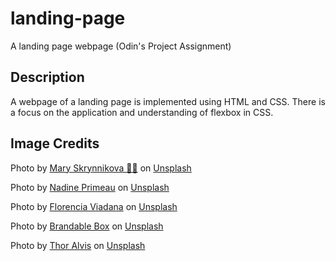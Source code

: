 # landing-page
A landing page webpage (Odin's Project Assignment)

## Description
A webpage of a landing page is implemented using HTML and CSS.
There is a focus on the application and understanding of flexbox in CSS.

## Image Credits

Photo by <a href="https://unsplash.com/@mary_skr?utm_content=creditCopyText&utm_medium=referral&utm_source=unsplash">Mary Skrynnikova 💛💙</a> on <a href="https://unsplash.com/photos/a-white-table-topped-with-two-white-candles-and-two-oranges-gC3dooRyrDk?utm_content=creditCopyText&utm_medium=referral&utm_source=unsplash">Unsplash</a>

Photo by <a href="https://unsplash.com/@nadineprimeau?utm_content=creditCopyText&utm_medium=referral&utm_source=unsplash">Nadine Primeau</a> on <a href="https://unsplash.com/photos/sliced-broccoli-and-cucumber-on-plate-with-gray-stainless-steel-fork-near-green-bell-pepper-snowpea-and-avocado-fruit-l5Mjl9qH8VU?utm_content=creditCopyText&utm_medium=referral&utm_source=unsplash">Unsplash</a>

Photo by <a href="https://unsplash.com/@florenciaviadana?utm_content=creditCopyText&utm_medium=referral&utm_source=unsplash">Florencia Viadana</a> on <a href="https://unsplash.com/photos/assorted-title-book-lot-beside-window-1J8k0qqUfYY?utm_content=creditCopyText&utm_medium=referral&utm_source=unsplash">Unsplash</a>

Photo by <a href="https://unsplash.com/@brandablebox?utm_content=creditCopyText&utm_medium=referral&utm_source=unsplash">Brandable Box</a> on <a href="https://unsplash.com/photos/brown-box-on-wooden-surface-yW9jdBmE1BY?utm_content=creditCopyText&utm_medium=referral&utm_source=unsplash">Unsplash</a>

Photo by <a href="https://unsplash.com/@terminath0r?utm_content=creditCopyText&utm_medium=referral&utm_source=unsplash">Thor Alvis</a> on <a href="https://unsplash.com/photos/brown-and-black-city-landscape-3d-map-dWwZBcjw3GE?utm_content=creditCopyText&utm_medium=referral&utm_source=unsplash">Unsplash</a>

      
